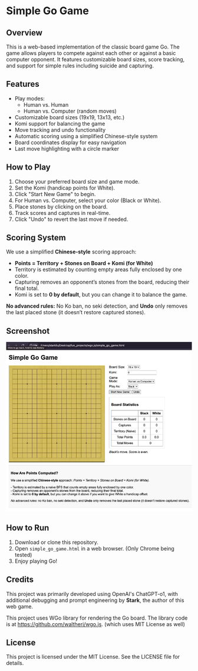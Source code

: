 # Simple Go Game

## Overview
This is a web-based implementation of the classic board game Go. The game allows players to compete against each other or against a basic computer opponent. It features customizable board sizes, score tracking, and support for simple rules including suicide and capturing.

## Features
- Play modes:
  - Human vs. Human
  - Human vs. Computer (random moves)
- Customizable board sizes (19x19, 13x13, etc.)
- Komi support for balancing the game
- Move tracking and undo functionality
- Automatic scoring using a simplified Chinese-style system
- Board coordinates display for easy navigation
- Last move highlighting with a circle marker

## How to Play
1. Choose your preferred board size and game mode.
2. Set the Komi (handicap points for White).
3. Click "Start New Game" to begin.
4. For Human vs. Computer, select your color (Black or White).
5. Place stones by clicking on the board.
6. Track scores and captures in real-time.
7. Click "Undo" to revert the last move if needed.

## Scoring System
We use a simplified **Chinese-style** scoring approach:

- **Points = Territory + Stones on Board + Komi (for White)**
- Territory is estimated by counting empty areas fully enclosed by one color.
- Capturing removes an opponent’s stones from the board, reducing their final total.
- Komi is set to **0 by default**, but you can change it to balance the game.

**No advanced rules:** No Ko ban, no seki detection, and **Undo** only removes the last placed stone (it doesn’t restore captured stones).

## Screenshot
![Simple Go Game Screenshot](game_screenshot.png)  <!-- Replace with actual link -->

## How to Run
1. Download or clone this repository.
2. Open `simple_go_game.html` in a web browser. (Only Chrome being tested)
3. Enjoy playing Go!

## Credits
This project was primarily developed using OpenAI's ChatGPT-o1, with additional debugging and prompt engineering by **Stark**, the author of this web game.

This project uses WGo library for rendering the Go board. The library code is at https://github.com/waltheri/wgo.js. (which uses MIT License as well)

## License
This project is licensed under the MIT License. See the LICENSE file for details.

